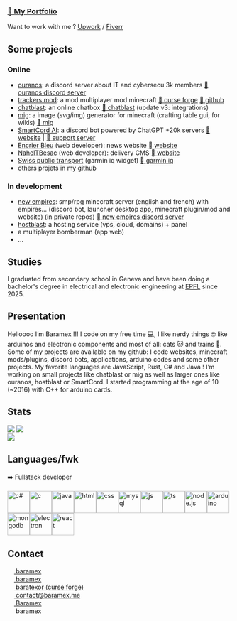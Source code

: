 ### [🔗 My Portfolio](https://baramex.me)

Want to work with me ? [Upwork](https://www.upwork.com/freelancers/~01c13d4ea01bb5fe06) / [Fiverr](https://www.fiverr.com/s/jjZAokZ)

## Some projects
### Online
- <ins>ouranos</ins>: a discord server about IT and cybersecu 3k members [🔗 ouranos discord server](https://discord.gg/6rvTAf5XXy)
- <ins>trackers mod</ins>: a mod multiplayer mod minecraft [🔗 curse forge](https://www.curseforge.com/minecraft/mc-mods/trackers-mod-by-baramex) [🔗 github](https://github.com/baramex/trackers-mod-mc)
- <ins>chatblast</ins>: an online chatbox [🔗 chatblast](https://chatblast.baramex.me) (update v3: integrations)
- <ins>mig</ins>: a image (svg/img) generator for minecraft (crafting table gui, for wikis) [🔗 mig](https://mig.baramex.me)
- <ins>SmartCord AI</ins>: a discord bot powered by ChatGPT +20k servers [🔗 website](https://smartcord.ai) | [🔗 support server](https://discord.gg/u8ehamrEea)
- <ins>Encrier Bleu</ins> (web developer): news website [🔗 website](https://encrierbleu.fr)
- <ins>NahelTBesac</ins> (web developer): delivery CMS [🔗 website](https://naheltbesac.fr)
- <ins>Swiss public transport</ins> (garmin iq widget) [🔗 garmin iq](https://apps.garmin.com/en-US/apps/13ada27b-9e83-4518-b262-ad82590c074a)
- others projets in my github
### In development
- <ins>new empires</ins>: smp/rpg minecraft server (english and french) with empires... (discord bot, launcher desktop app, minecraft plugin/mod and website) (in private repos) [🔗 new empires discord server](https://discord.gg/88ZVH6auWT)
- <ins>hostblast</ins>: a hosting service (vps, cloud, domains) + panel
- a multiplayer bomberman (app web)
- ...

## Studies
I graduated from secondary school in Geneva and have been doing a bachelor's degree in electrical and electronic engineering at [EPFL](https://www.epfl.ch/) since 2025.

## Presentation
Helloooo I’m Baramex !!! I code on my free time 💻, I like nerdy things 🤓 like arduinos and electronic components and most of all: cats 🐱 and trains 🚂. Some of my projects are available on my github: I code websites, minecraft mods/plugins, discord bots, applications, arduino codes and some other projects. My favorite languages are JavaScript, Rust, C# and Java ! I’m working on small projects like chatblast or mig as well as larger ones like ouranos, hostblast or SmartCord. I started programming at the age of 10 (~2016) with C++ for arduino cards.<br/>

## Stats
![](https://img.shields.io/github/followers/baramex?style=for-the-badge)
![](https://img.shields.io/github/stars/baramex?style=for-the-badge)<br/>
[![](https://github-readme-stats.vercel.app/api?username=baramex&theme=tokyonight&count_private=true&show_icons=true)](https://github.com/baramex)

## Languages/fwk
➡️ Fullstack developer<br/><br/>
<img alt="c#" src='https://iconape.com/wp-content/files/sh/51404/svg/c--4.svg' width='50'><img  alt="c" src='https://img.icons8.com/color/452/c-programming.png' width='50'><img alt="java" src='https://cdn-icons-png.flaticon.com/512/226/226777.png' width='50'><img alt="html" src='https://cdn1.iconfinder.com/data/icons/logotypes/32/badge-html-5-512.png' width='50'><img alt="css" src='https://cdn-icons-png.flaticon.com/512/732/732190.png' width='50'><img alt="mysql" src='https://upload.wikimedia.org/wikipedia/fr/thumb/6/62/MySQL.svg/1200px-MySQL.svg.png' width='50'><img alt=" js" src='https://upload.wikimedia.org/wikipedia/commons/thumb/9/99/Unofficial_JavaScript_logo_2.svg/1200px-Unofficial_JavaScript_logo_2.svg.png' width='50'><img alt="ts" src='https://miro.medium.com/max/816/1*TpbxEQy4ckB-g31PwUQPlg.png' width='50'><img alt="node.js" src='https://static-00.iconduck.com/assets.00/node-js-icon-227x256-913nazt0.png' width='50'><img alt="arduino" src='https://brandslogos.com/wp-content/uploads/images/large/arduino-logo-1.png' width='50'><img alt="mongodb" src='https://www.servicepilot.com/images/integration/mongodb.webp' width='50'><img alt="electron" src='https://upload.wikimedia.org/wikipedia/commons/thumb/9/91/Electron_Software_Framework_Logo.svg/1024px-Electron_Software_Framework_Logo.svg.png' width='50'><img alt="react" src="https://upload.wikimedia.org/wikipedia/commons/thumb/a/a7/React-icon.svg/2300px-React-icon.svg.png" width="50"/>

<h2 id='contact'>Contact</h2>

[<img src='https://upload.wikimedia.org/wikipedia/commons/thumb/a/a5/Instagram_icon.png/2048px-Instagram_icon.png' width='15'> baramex](https://www.instagram.com/baramex/)<br/>
[<img src='https://cdn.icon-icons.com/icons2/2429/PNG/512/tik_tok_logo_icon_147226.png' width='15'> baramex](https://tiktok.com/@baramex)<br/>
[<img src="https://styles.redditmedia.com/t5_3errm/styles/communityIcon_626lcjroufc61.png?width=256&amp;s=649b71858126bcbb3e49b57ce6ec640f5e7ecba4" style="border-radius: 50%;" width="15"> baratexor (curse forge)](https://www.curseforge.com/members/baratexor/projects)<br/>
[<img src='https://www.arobase.org/wp-content/uploads/2014/09/gmail2.ico' width='15'> contact@baramex.me](mailto:contact@baramex.me)<br/>
[<img src='https://upload.wikimedia.org/wikipedia/commons/thumb/0/09/YouTube_full-color_icon_%282017%29.svg/800px-YouTube_full-color_icon_%282017%29.svg.png' width='15'> Baramex](https://www.youtube.com/channel/UC4yA13w8pjE_O6jeMWhxNUg)<br/>
<img src='https://logo-marque.com/wp-content/uploads/2020/12/Discord-Logo.png' width='15'> baramex
